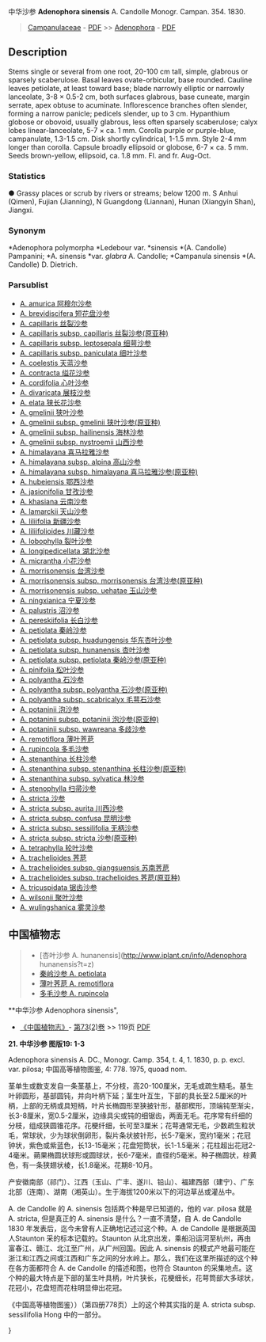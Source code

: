 中华沙参 **Adenophora sinensis** A. Candolle Monogr. Campan. 354. 1830.

> [Campanulaceae](http://www.iplant.cn/info/Campanulaceae?t=foc) - [PDF](http://www.iplant.cn/foc/pdf/Campanulaceae.pdf) >> [Adenophora](Adenophora-沙参属.md) - [PDF](http://www.iplant.cn/foc/pdf/Adenophora.pdf)

## Description

Stems single or several from one root, 20-100 cm tall, simple, glabrous or sparsely scaberulose. Basal leaves ovate-orbicular, base rounded. Cauline leaves petiolate, at least toward base; blade narrowly elliptic or narrowly lanceolate, 3-8 × 0.5-2 cm, both surfaces glabrous, base cuneate, margin serrate, apex obtuse to acuminate. Inflorescence branches often slender, forming a narrow panicle; pedicels slender, up to 3 cm. Hypanthium globose or obovoid, usually glabrous, less often sparsely scaberulose; calyx lobes linear-lanceolate, 5-7 × ca. 1 mm. Corolla purple or purple-blue, campanulate, 1.3-1.5 cm. Disk shortly cylindrical, 1-1.5 mm. Style 2-4 mm longer than corolla. Capsule broadly ellipsoid or globose, 6-7 × ca. 5 mm. Seeds brown-yellow, ellipsoid, ca. 1.8 mm. Fl. and fr. Aug-Oct.

### Statistics
● Grassy places or scrub by rivers or streams; below 1200 m. S Anhui (Qimen), Fujian (Jianning), N Guangdong (Liannan), Hunan (Xiangyin Shan), Jiangxi.

### Synonym
*Adenophora polymorpha *Ledebour var. *sinensis *(A. Candolle) Pampanini; *A. sinensis *var. *glabra* A. Candolle; *Campanula sinensis *(A. Candolle) D. Dietrich.

### Parsublist

* [A.  amurica  阿穆尔沙参](Adenophora-amurica-阿穆尔沙参.md)
* [A.  brevidiscifera  短花盘沙参](Adenophora-brevidiscifera-短花盘沙参.md)
* [A.  capillaris  丝裂沙参](Adenophora-capillaris-丝裂沙参.md)
* [A.  capillaris subsp. capillaris  丝裂沙参(原亚种)](Adenophora-capillaris-subsp-capillaris-丝裂沙参(原亚种).md)
* [A.  capillaris subsp. leptosepala  细萼沙参](Adenophora-capillaris-subsp-leptosepala-细萼沙参.md)
* [A.  capillaris subsp. paniculata  细叶沙参](Adenophora-capillaris-subsp-paniculata-细叶沙参.md)
* [A.  coelestis  天蓝沙参](Adenophora-coelestis-天蓝沙参.md)
* [A.  contracta  缢花沙参](Adenophora-contracta-缢花沙参.md)
* [A.  cordifolia  心叶沙参](Adenophora-cordifolia-心叶沙参.md)
* [A.  divaricata  展枝沙参](Adenophora-divaricata-展枝沙参.md)
* [A.  elata  狭长花沙参](Adenophora-elata-狭长花沙参.md)
* [A.  gmelinii  狭叶沙参](Adenophora-gmelinii-狭叶沙参.md)
* [A.  gmelinii subsp. gmelinii  狭叶沙参(原亚种)](Adenophora-gmelinii-subsp-gmelinii-狭叶沙参(原亚种).md)
* [A.  gmelinii subsp. hailinensis  海林沙参](Adenophora-gmelinii-subsp-hailinensis-海林沙参.md)
* [A.  gmelinii subsp. nystroemii  山西沙参](Adenophora-gmelinii-subsp-nystroemii-山西沙参.md)
* [A.  himalayana  喜马拉雅沙参](Adenophora-himalayana-喜马拉雅沙参.md)
* [A.  himalayana subsp. alpina  高山沙参](Adenophora-himalayana-subsp-alpina-高山沙参.md)
* [A.  himalayana subsp. himalayana  喜马拉雅沙参(原亚种)](Adenophora-himalayana-subsp-himalayana-喜马拉雅沙参(原亚种).md)
* [A.  hubeiensis  鄂西沙参](Adenophora-hubeiensis-鄂西沙参.md)
* [A.  jasionifolia  甘孜沙参](Adenophora-jasionifolia-甘孜沙参.md)
* [A.  khasiana  云南沙参](Adenophora-khasiana-云南沙参.md)
* [A.  lamarckii  天山沙参](Adenophora-lamarckii-天山沙参.md)
* [A.  liliifolia  新疆沙参](Adenophora-liliifolia-新疆沙参.md)
* [A.  liliifolioides  川藏沙参](Adenophora-liliifolioides-川藏沙参.md)
* [A.  lobophylla  裂叶沙参](Adenophora-lobophylla-裂叶沙参.md)
* [A.  longipedicellata  湖北沙参](Adenophora-longipedicellata-湖北沙参.md)
* [A.  micrantha  小花沙参](Adenophora-micrantha-小花沙参.md)
* [A.  morrisonensis  台湾沙参](Adenophora-morrisonensis-台湾沙参.md)
* [A.  morrisonensis subsp. morrisonensis  台湾沙参(原亚种)](Adenophora-morrisonensis-subsp-morrisonensis-台湾沙参(原亚种).md)
* [A.  morrisonensis subsp. uehatae  玉山沙参](Adenophora-morrisonensis-subsp-uehatae-玉山沙参.md)
* [A.  ningxianica  宁夏沙参](Adenophora-ningxianica-宁夏沙参.md)
* [A.  palustris  沼沙参](Adenophora-palustris-沼沙参.md)
* [A.  pereskiifolia  长白沙参](Adenophora-pereskiifolia-长白沙参.md)
* [A.  petiolata  秦岭沙参](Adenophora-petiolata-秦岭沙参.md)
* [A.  petiolata subsp. huadungensis  华东杏叶沙参](Adenophora-petiolata-subsp-huadungensis-华东杏叶沙参.md)
* [A.  petiolata subsp. hunanensis  杏叶沙参](Adenophora-petiolata-subsp-hunanensis-杏叶沙参.md)
* [A.  petiolata subsp. petiolata  秦岭沙参(原亚种)](Adenophora-petiolata-subsp-petiolata-秦岭沙参(原亚种).md)
* [A.  pinifolia  松叶沙参](Adenophora-pinifolia-松叶沙参.md)
* [A.  polyantha  石沙参](Adenophora-polyantha-石沙参.md)
* [A.  polyantha subsp. polyantha  石沙参(原亚种)](Adenophora-polyantha-subsp-polyantha-石沙参(原亚种).md)
* [A.  polyantha subsp. scabricalyx  毛萼石沙参](Adenophora-polyantha-subsp-scabricalyx-毛萼石沙参.md)
* [A.  potaninii  泡沙参](Adenophora-potaninii-泡沙参.md)
* [A.  potaninii subsp. potaninii  泡沙参(原亚种)](Adenophora-potaninii-subsp-potaninii-泡沙参(原亚种).md)
* [A.  potaninii subsp. wawreana  多歧沙参](Adenophora-potaninii-subsp-wawreana-多歧沙参.md)
* [A.  remotiflora  薄叶荠苨](Adenophora-remotiflora-薄叶荠苨.md)
* [A.  rupincola  多毛沙参](Adenophora-rupincola-多毛沙参.md)
* [A.  stenanthina  长柱沙参](Adenophora-stenanthina-长柱沙参.md)
* [A.  stenanthina subsp. stenanthina  长柱沙参(原亚种)](Adenophora-stenanthina-subsp-stenanthina-长柱沙参(原亚种).md)
* [A.  stenanthina subsp. sylvatica  林沙参](Adenophora-stenanthina-subsp-sylvatica-林沙参.md)
* [A.  stenophylla  扫帚沙参](Adenophora-stenophylla-扫帚沙参.md)
* [A.  stricta  沙参](Adenophora-stricta-沙参.md)
* [A.  stricta subsp. aurita  川西沙参](Adenophora-stricta-subsp-aurita-川西沙参.md)
* [A.  stricta subsp. confusa  昆明沙参](Adenophora-stricta-subsp-confusa-昆明沙参.md)
* [A.  stricta subsp. sessilifolia  无柄沙参](Adenophora-stricta-subsp-sessilifolia-无柄沙参.md)
* [A.  stricta subsp. stricta  沙参(原亚种)](Adenophora-stricta-subsp-stricta-沙参(原亚种).md)
* [A.  tetraphylla  轮叶沙参](Adenophora-tetraphylla-轮叶沙参.md)
* [A.  trachelioides  荠苨](Adenophora-trachelioides-荠苨.md)
* [A.  trachelioides subsp. giangsuensis  苏南荠苨](Adenophora-trachelioides-subsp-giangsuensis-苏南荠苨.md)
* [A.  trachelioides subsp. trachelioides  荠苨(原亚种)](Adenophora-trachelioides-subsp-trachelioides-荠苨(原亚种).md)
* [A.  tricuspidata  锯齿沙参](Adenophora-tricuspidata-锯齿沙参.md)
* [A.  wilsonii  聚叶沙参](Adenophora-wilsonii-聚叶沙参.md)
* [A.  wulingshanica  雾灵沙参](Adenophora-wulingshanica-雾灵沙参.md)

## 中国植物志

> * [杏叶沙参  A.  hunanensis](http://www.iplant.cn/info/Adenophora hunanensis?t=z)
> * [秦岭沙参  A.  petiolata](Adenophora-petiolata-秦岭沙参.md)
> * [薄叶荠苨  A.  remotiflora](Adenophora-remotiflora-薄叶荠苨.md)
> * [多毛沙参  A.  rupincola](Adenophora-rupincola-多毛沙参.md)

**中华沙参 Adenophora sinensis",

* [《中国植物志》](http://www.iplant.cn/frps)- [第73(2)卷](http://www.iplant.cn/frps/vol/73(2)) >> 119页 [PDF](http://www.iplant.cn/frps/pdf/73(2)/119.PDF)

**21. 中华沙参 图版19: 1-3**

Adenophora sinensis A. DC., Monogr. Camp. 354, t. 4, 1. 1830, p. p. excl. var. pilosa; 中国高等植物图鉴, 4: 778. 1975, quoad nom.

茎单生或数支发自一条茎基上，不分枝，高20-100厘米，无毛或疏生糙毛。基生叶卵圆形，基部圆钝，并向叶柄下延；茎生叶互生，下部的具长至2.5厘米的叶柄，上部的无柄或具短柄，叶片长椭圆形至狭披针形，基部楔形，顶端钝至渐尖，长3-8厘米，宽0.5-2厘米，边缘具尖或钝的细锯齿，两面无毛。花序常有纤细的分枝，组成狭圆锥花序。花梗纤细，长可至3厘米；花萼通常无毛，少数疏生粒状毛，常球状，少为球状倒卵形，裂片条状披针形，长5-7毫米，宽约1毫米；花冠钟状，紫色或紫蓝色，长13-15毫米；花盘短筒状，长1-1.5毫米；花柱超出花冠2-4毫米。蒴果椭圆状球形或圆球状，长6-7毫米，直径约5毫米。种子椭圆状，棕黄色，有一条狭翅状棱，长1.8毫米。花期8-10月。

产安徽南部（祁门）、江西（玉山、广丰、遂川、铅山）、福建西部（建宁）、广东北部（连南）、湖南（湘英山）。生于海拔1200米以下的河边草丛或灌丛中。

A. de Candolle 的 A. sinensis 包括两个种是早已知道的，他的 var. pilosa 就是 A. stricta, 但是真正的 A. sinensis 是什么？一直不清楚，自 A. de Candolle 1830 年发表后，迄今未曾有人正确地记述过这个种。A. de Candolle 是根据英国人Staunton 采的标本记载的。Staunton 从北京出发，乘船沿运河至杭州，再由富春江、赣江、北江至广州，从广州回国。因此 A. sinensis 的模式产地最可能在浙江和江西之间或江西和广东之间的分水岭上。那么，我们在这里所描述的这个种在各方面都符合 A. de Candolle 的描述和图，也符合 Staunton 的采集地点。这个种的最大特点是下部的茎生叶具柄，叶片狭长，花梗细长，花萼筒部大多球状，花冠小，花盘短而花柱明显伸出花冠。

《中国高等植物图鉴））（第四册778页）上的这个种其实指的是 A. stricta subsp. sessilifolia Hong 中的一部分。

}